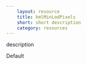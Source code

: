 ```yaml
---
    layout: resource
    title: kmlMinLodPixels
    short: short description
    category: resources
---
```


description

Default

